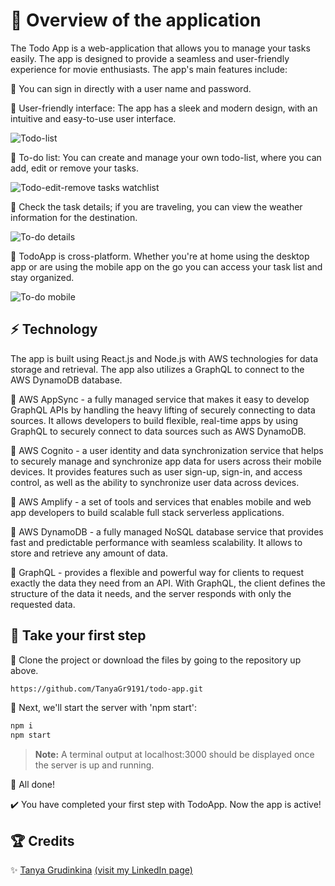 # 🚀 Overview of the application

The Todo App is a web-application that allows you to manage your tasks easily. The app is designed to provide a seamless and user-friendly experience for movie enthusiasts. The app's main features include:

📌 You can sign in directly with a user name and password.

📌 User-friendly interface: The app has a sleek and modern design, with an intuitive and easy-to-use user interface.

![Todo-list](https://res.cloudinary.com/dxwlsxl5s/image/upload/v1674563375/1_ibbvef.jpg)

📌 To-do list: You can create and manage your own todo-list, where you can add, edit or remove your tasks.

![Todo-edit-remove tasks watchlist](https://res.cloudinary.com/dxwlsxl5s/image/upload/v1674563809/7_bhsc5x.jpg)

📌 Check the task details; if you are traveling, you can view the weather information for the destination.

![To-do details](https://res.cloudinary.com/dxwlsxl5s/image/upload/v1674564171/3_c4iihj.jpg)

📌 TodoApp is cross-platform. Whether you're at home using the desktop app or are using the mobile app on the go you can access your task list and stay organized.

![To-do mobile](https://res.cloudinary.com/dxwlsxl5s/image/upload/v1674564667/10_jrklxd.png)

## :zap: Technology

The app is built using React.js and Node.js with AWS technologies for data storage and retrieval. The app also utilizes a GraphQL to connect to the AWS DynamoDB database.

🔹	AWS AppSync - a fully managed service that makes it easy to develop GraphQL APIs by handling the heavy lifting of securely connecting to data sources. It allows developers to build flexible, real-time apps by using GraphQL to securely connect to data sources such as AWS DynamoDB.

🔹	AWS Cognito - a user identity and data synchronization service that helps to securely manage and synchronize app data for users across their mobile devices. It provides features such as user sign-up, sign-in, and access control, as well as the ability to synchronize user data across devices.

🔹	AWS Amplify - a set of tools and services that enables mobile and web app developers to build scalable full stack serverless applications. 

🔹	AWS DynamoDB - a fully managed NoSQL database service that provides fast and predictable performance with seamless scalability. It allows to store and retrieve any amount of data.

🔹	GraphQL - provides a flexible and powerful way for clients to request exactly the data they need from an API. With GraphQL, the client defines the structure of the data it needs, and the server responds with only the requested data.


## 🐾 Take your first step

:small_orange_diamond: Clone the project or download the files by going to the repository up above.

```sh
https://github.com/TanyaGr9191/todo-app.git
```

🔸 Next, we'll start the server with 'npm start':
```sh
npm i
npm start
```

>**Note:** A terminal output at localhost:3000 should be displayed once the server is up and running.

👏 All done! 

✔️ You have completed your first step with TodoApp. Now the app is active!

## 🏆 Credits

✨ [Tanya Grudinkina](https://github.com/TanyaGr9191) [(visit my LinkedIn page)](https://www.linkedin.com/in/tanya-grudinkina/)
